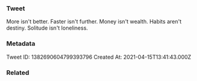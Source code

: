 ### Tweet
More isn't better.
Faster isn't further.
Money isn't wealth.
Habits aren't destiny.
Solitude isn't loneliness.

### Metadata
Tweet ID: 1382690604799393796
Created At: 2021-04-15T13:41:43.000Z

### Related

